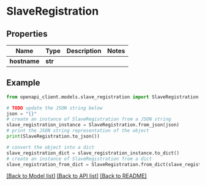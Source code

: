 # SlaveRegistration


## Properties

Name | Type | Description | Notes
------------ | ------------- | ------------- | -------------
**hostname** | **str** |  | 

## Example

```python
from openapi_client.models.slave_registration import SlaveRegistration

# TODO update the JSON string below
json = "{}"
# create an instance of SlaveRegistration from a JSON string
slave_registration_instance = SlaveRegistration.from_json(json)
# print the JSON string representation of the object
print(SlaveRegistration.to_json())

# convert the object into a dict
slave_registration_dict = slave_registration_instance.to_dict()
# create an instance of SlaveRegistration from a dict
slave_registration_from_dict = SlaveRegistration.from_dict(slave_registration_dict)
```
[[Back to Model list]](../README.md#documentation-for-models) [[Back to API list]](../README.md#documentation-for-api-endpoints) [[Back to README]](../README.md)


